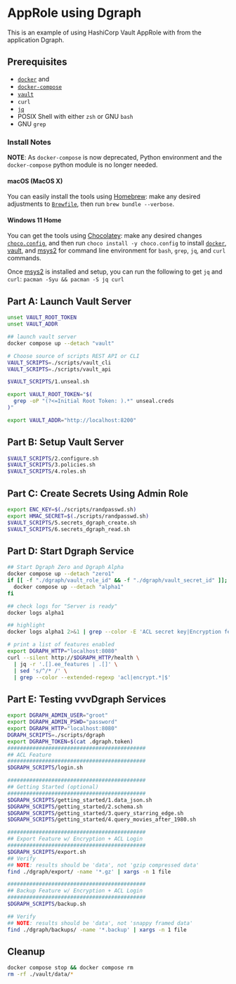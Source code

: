 # AppRole using Dgraph

This is an example of using HashiCorp Vault AppRole with from the application Dgraph.

## Prerequisites

* [`docker`](https://docs.docker.com/engine/reference/commandline/cli/) and
* [`docker-compose`](https://docs.docker.com/compose/)
* [`vault`](https://www.vaultproject.io/)
* `curl`
* [`jq`](https://stedolan.github.io/jq/)
* POSIX Shell with either `zsh` or GNU `bash`
* GNU `grep`

### Install Notes

**NOTE**: As `docker-compose` is now deprecated, Python environment and the `docker-compose` python module is no longer needed.

#### macOS (MacOS X)

You can easily install the tools using [Homebrew](https://brew.sh/): make any desired adjustments to [`Brewfile`](Brewfile), then run `brew bundle --verbose`.

#### Windows 11 Home

You can get the tools using [Chocolatey](https://chocolatey.org/): make any desired changes [`choco.config`](choco.config), and then run `choco install -y choco.config` to install [`docker`](https://docs.docker.com/docker-for-windows/install/), [vault](https://www.vaultproject.io/), and [msys2](https://www.msys2.org/) for command line environment for `bash`, `grep`, `jq`, and `curl` commands.  

Once [msys2](https://www.msys2.org/) is installed and setup, you can run the following to get `jq` and `curl`: `pacman -Syu && pacman -S jq curl`

## Part A: Launch Vault Server

```bash
unset VAULT_ROOT_TOKEN
unset VAULT_ADDR

## launch vault server
docker compose up --detach "vault"

# Choose source of scripts REST API or CLI
VAULT_SCRIPTS=./scripts/vault_cli
VAULT_SCRIPTS=./scripts/vault_api 

$VAULT_SCRIPTS/1.unseal.sh

export VAULT_ROOT_TOKEN="$(
  grep -oP "(?<=Initial Root Token: ).*" unseal.creds
)"

export VAULT_ADDR="http://localhost:8200"
```

## Part B: Setup Vault Server

```bash
$VAULT_SCRIPTS/2.configure.sh
$VAULT_SCRIPTS/3.policies.sh
$VAULT_SCRIPTS/4.roles.sh
```

## Part C: Create Secrets Using Admin Role

```bash
export ENC_KEY=$(./scripts/randpasswd.sh)
export HMAC_SECRET=$(./scripts/randpasswd.sh)
$VAULT_SCRIPTS/5.secrets_dgraph_create.sh
$VAULT_SCRIPTS/6.secrets_dgraph_read.sh
```

## Part D: Start Dgraph Service

```bash
## Start Dgraph Zero and Dgraph Alpha
docker compose up --detach "zero1"
if [[ -f "./dgraph/vault_role_id" && -f "./dgraph/vault_secret_id" ]]; then
  docker compose up --detach "alpha1"
fi

## check logs for "Server is ready"
docker logs alpha1

## highlight
docker logs alpha1 2>&1 | grep --color -E 'ACL secret key|Encryption feature|$'

# print a list of features enabled
export DGRAPH_HTTP="localhost:8080"
curl --silent http://$DGRAPH_HTTP/health \
  | jq -r '.[].ee_features | .[]' \
  | sed 's/^/* /' \
  | grep --color --extended-regexp 'acl|encrypt.*|$'
```

## Part E: Testing vvvDgraph Services

```bash
export DGRAPH_ADMIN_USER="groot"
export DGRAPH_ADMIN_PSWD="password"
export DGRAPH_HTTP="localhost:8080"
DGRAPH_SCRIPTS=./scripts/dgraph
export DGRAPH_TOKEN=$(cat .dgraph.token)
############################################
## ACL Feature
############################################
$DGRAPH_SCRIPTS/login.sh

############################################
## Getting Started (optional)
############################################
$DGRAPH_SCRIPTS/getting_started/1.data_json.sh
$DGRAPH_SCRIPTS/getting_started/2.schema.sh
$DGRAPH_SCRIPTS/getting_started/3.query_starring_edge.sh
$DGRAPH_SCRIPTS/getting_started/4.query_movies_after_1980.sh

############################################
## Export Feature w/ Encryption + ACL Login
############################################
$DGRAPH_SCRIPTS/export.sh
## Verify
## NOTE: results should be 'data', not 'gzip compressed data'
find ./dgraph/export/ -name '*.gz' | xargs -n 1 file

############################################
## Backup Feature w/ Encryption + ACL Login
############################################
$DGRAPH_SCRIPTS/backup.sh

## Verify
## NOTE: results should be 'data', not 'snappy framed data'
find ./dgraph/backups/ -name '*.backup' | xargs -n 1 file  
```

## Cleanup

```bash
docker compose stop && docker compose rm
rm -rf ./vault/data/*
```